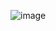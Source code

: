 ![image](https://imgs.search.brave.com/S3X4pEuibMbDT7IlPGjyb9yP2NcwSsMPzjctiggjmX8/rs:fit:948:225:1/g:ce/aHR0cHM6Ly90c2Ux/Lm1tLmJpbmcubmV0/L3RoP2lkPU9JUC55/M01ZZHZxUVQtZkpv/aGoteEt6SUtRSGFE/dCZwaWQ9QXBp)
